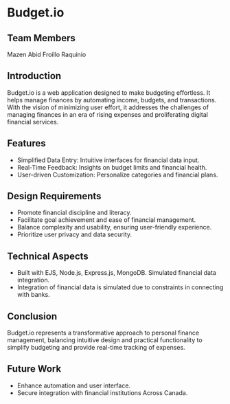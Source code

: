 # Budget.io

## Team Members
Mazen Abid
Froillo Raquinio 

## Introduction
Budget.io is a web application designed to make budgeting effortless. It helps manage finances by automating income, budgets, and transactions. With the vision of minimizing user effort, it addresses the challenges of managing finances in an era of rising expenses and proliferating digital financial services.

## Features
- Simplified Data Entry: Intuitive interfaces for financial data input.
- Real-Time Feedback: Insights on budget limits and financial health.
- User-driven Customization: Personalize categories and financial plans.

## Design Requirements
- Promote financial discipline and literacy.
- Facilitate goal achievement and ease of financial management.
- Balance complexity and usability, ensuring user-friendly experience.
- Prioritize user privacy and data security.
  
## Technical Aspects
- Built with EJS, Node.js, Express.js, MongoDB. Simulated financial data integration.
- Integration of financial data is simulated due to constraints in connecting with banks.

## Conclusion
Budget.io represents a transformative approach to personal finance management, balancing intuitive design and practical functionality to simplify budgeting and provide real-time tracking of expenses.

## Future Work
- Enhance automation and user interface.
- Secure integration with financial institutions Across Canada.
